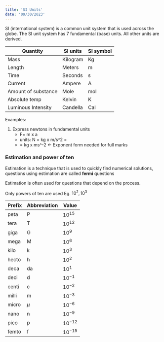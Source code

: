 ```yaml
---
title: 'SI Units'
date: '09/30/2023'
---
```

<!--ID: 1724603671320-->


SI (international system) is a common unit system that is used across the globe. The SI unit system has 7 fundamental (base) units. All other units are derived.

| Quantity    | SI units    | SI symbol    |
|---------------- | --------------- | --------------- |
| Mass    | Kilogram    | Kg    |
| Length    | Meters    | m    |
| Time    | Seconds| s     |
| Current    | Ampere | A     |
| Amount of substance    | Mole | mol     |
| Absolute temp | Kelvin | K     |
| Luminous Intensity| Candella | Cal     |

Examples:
1) Express newtons in fundamental units
   - F= m x a 
   - units: N = kg x m/s^2 =
   - = kg x ms^-2 <- Exponent form needed for full marks


### Estimation and power of ten

Estimation is a technique that is used to quickly find numerical solutions, questions using estimation are called **fermi** questions 

Estimation is often used for questions that depend on the process.

Only powers of ten are used Eg. $10^2, 10^3$

| Prefix | Abbreviation | Value      |
| ------ | ------------ | ---------- |
| peta   | P            | $10^{15}$  |
| tera   | T            | $10^{12}$  |
| giga   | G            | $10^{9}$   |
| mega   | M            | $10^{6}$   |
| kilo   | k            | $10^{3}$   |
| hecto  | h            | $10^{2}$   |
| deca   | da           | $10^{1}$   |
| deci   | d            | $10^{-1}$  |
| centi  | c            | $10^{-2}$  |
| milli  | m            | $10^{-3}$  |
| micro  | $\mu$       | $10^{-6}$  |
| nano   | n            | $10^{-9}$  |
| pico   | p            | $10^{-12}$ |
| femto  | f            | $10^{-15}$ |
